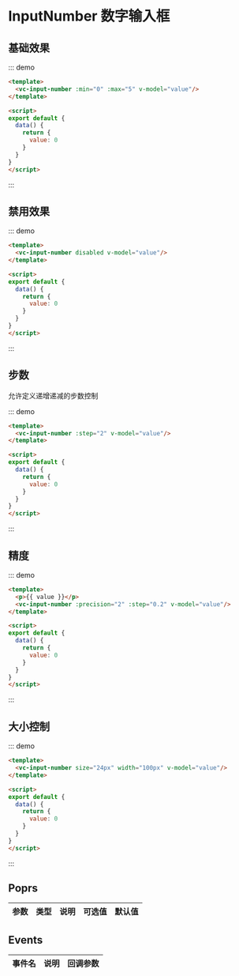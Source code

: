 
# InputNumber 数字输入框

## 基础效果

::: demo 
```html
<template>
  <vc-input-number :min="0" :max="5" v-model="value"/>
</template>

<script>
export default {
  data() {
    return {
      value: 0
    }
  }
}
</script>
```
:::

## 禁用效果

::: demo 
```html
<template>
  <vc-input-number disabled v-model="value"/>
</template>

<script>
export default {
  data() {
    return {
      value: 0
    }
  }
}
</script>
```
:::

## 步数

允许定义递增递减的步数控制

::: demo 
```html
<template>
  <vc-input-number :step="2" v-model="value"/>
</template>

<script>
export default {
  data() {
    return {
      value: 0
    }
  }
}
</script>
```
:::

## 精度

::: demo 
```html
<template>
  <p>{{ value }}</p>
  <vc-input-number :precision="2" :step="0.2" v-model="value"/>
</template>

<script>
export default {
  data() {
    return {
      value: 0
    }
  }
}
</script>
```
:::

## 大小控制

::: demo 
```html
<template>
  <vc-input-number size="24px" width="100px" v-model="value"/>
</template>

<script>
export default {
  data() {
    return {
      value: 0
    }
  }
}
</script>
```
:::


## Poprs

| 参数 | 类型 | 说明 | 可选值 | 默认值 |
|---|---|---|---|---|


## Events

| 事件名 | 说明 | 回调参数 |
| --- | --- | --- |
